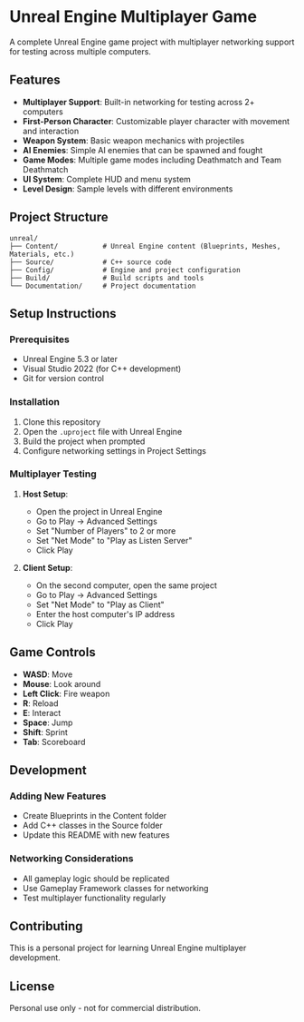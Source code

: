 # Unreal Engine Multiplayer Game

A complete Unreal Engine game project with multiplayer networking support for testing across multiple computers.

## Features

- **Multiplayer Support**: Built-in networking for testing across 2+ computers
- **First-Person Character**: Customizable player character with movement and interaction
- **Weapon System**: Basic weapon mechanics with projectiles
- **AI Enemies**: Simple AI enemies that can be spawned and fought
- **Game Modes**: Multiple game modes including Deathmatch and Team Deathmatch
- **UI System**: Complete HUD and menu system
- **Level Design**: Sample levels with different environments

## Project Structure

```
unreal/
├── Content/           # Unreal Engine content (Blueprints, Meshes, Materials, etc.)
├── Source/            # C++ source code
├── Config/            # Engine and project configuration
├── Build/             # Build scripts and tools
└── Documentation/     # Project documentation
```

## Setup Instructions

### Prerequisites
- Unreal Engine 5.3 or later
- Visual Studio 2022 (for C++ development)
- Git for version control

### Installation
1. Clone this repository
2. Open the `.uproject` file with Unreal Engine
3. Build the project when prompted
4. Configure networking settings in Project Settings

### Multiplayer Testing
1. **Host Setup**: 
   - Open the project in Unreal Engine
   - Go to Play → Advanced Settings
   - Set "Number of Players" to 2 or more
   - Set "Net Mode" to "Play as Listen Server"
   - Click Play

2. **Client Setup**:
   - On the second computer, open the same project
   - Go to Play → Advanced Settings
   - Set "Net Mode" to "Play as Client"
   - Enter the host computer's IP address
   - Click Play

## Game Controls

- **WASD**: Move
- **Mouse**: Look around
- **Left Click**: Fire weapon
- **R**: Reload
- **E**: Interact
- **Space**: Jump
- **Shift**: Sprint
- **Tab**: Scoreboard

## Development

### Adding New Features
- Create Blueprints in the Content folder
- Add C++ classes in the Source folder
- Update this README with new features

### Networking Considerations
- All gameplay logic should be replicated
- Use Gameplay Framework classes for networking
- Test multiplayer functionality regularly

## Contributing

This is a personal project for learning Unreal Engine multiplayer development.

## License

Personal use only - not for commercial distribution. 